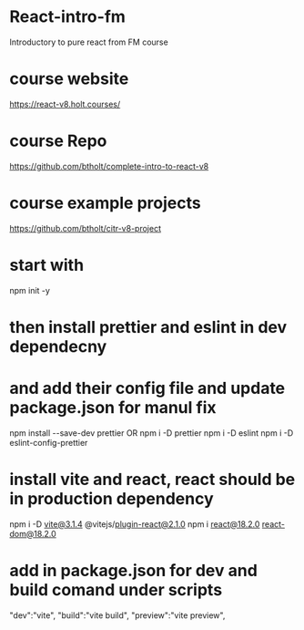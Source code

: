 # React-intro-fm

Introductory to pure react from FM course

# course website

https://react-v8.holt.courses/

# course Repo

https://github.com/btholt/complete-intro-to-react-v8

# course example projects

https://github.com/btholt/citr-v8-project

# start with

npm init -y

# then install prettier and eslint in dev dependecny

# and add their config file and update package.json for manul fix

npm install --save-dev prettier OR npm i -D prettier
npm i -D eslint
npm i -D eslint-config-prettier

# install vite and react, react should be in production dependency

npm i -D vite@3.1.4 @vitejs/plugin-react@2.1.0
npm i react@18.2.0 react-dom@18.2.0

# add in package.json for dev and build comand under scripts

"dev":"vite",
"build":"vite build",
"preview":"vite preview",
